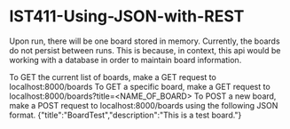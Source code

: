 # IST411-Using-JSON-with-REST

Upon run, there will be one board stored in memory. 
Currently, the boards do not persist between runs. This is because, in context, this api would be working with a database in order to maintain board information.

To GET the current list of boards, make a GET request to localhost:8000/boards
To GET a specific board, make a GET request to localhost:8000/boards?title=<NAME_OF_BOARD>
To POST a new board, make a POST request to localhost:8000/boards using the following JSON format.
     {"title":"BoardTest","description":"This is a test board."}
